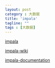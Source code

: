 ```yaml
---
layout: post
category : 大数据
title: 'impala'
tagline: ""
tags : [大数据]
---
```


[impala](http://impala.apache.org/)

[impala-wiki](https://cwiki.apache.org/confluence/display/IMPALA/Impala+Home)

[impala-documentation](http://www.cloudera.com/documentation/enterprise/latest/topics/impala.html)